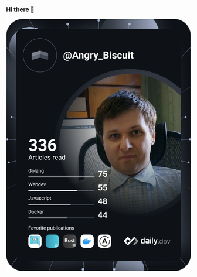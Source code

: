 ### Hi there 👋

<!--
**leo-at-itartpro/leo-at-itartpro** is a ✨ _special_ ✨ repository because its `README.md` (this file) appears on your GitHub profile.

Here are some ideas to get you started:

- 🔭 I’m currently working on ...
- 🌱 I’m currently learning ...
- 👯 I’m looking to collaborate on ...
- 🤔 I’m looking for help with ...
- 💬 Ask me about ...
- 📫 How to reach me: ...
- 😄 Pronouns: ...
- ⚡ Fun fact: ...
-->
<a href="https://app.daily.dev/DailyDevTips"><img src="https://raw.githubusercontent.com/leo-at-itartpro/leo-at-itartpro/4f03566749dec28cafb5ff72427359fa8c2b3120/devcard.svg"></a>
